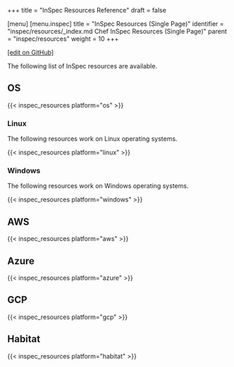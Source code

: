 +++
title = "InSpec Resources Reference"
draft = false

[menu]
  [menu.inspec]
    title = "InSpec Resources (Single Page)"
    identifier = "inspec/resources/_index.md Chef InSpec Resources (Single Page)"
    parent = "inspec/resources"
    weight = 10
+++

[\[edit on GitHub\]](https://github.com/inspec/inspec/blob/master/www/content/inspec/resources/_index.md)

The following list of InSpec resources are available.

## OS

{{< inspec_resources platform="os" >}}

### Linux

The following resources work on Linux operating systems.

{{< inspec_resources platform="linux" >}}

### Windows

The following resources work on Windows operating systems.

{{< inspec_resources platform="windows" >}}

## AWS

{{< inspec_resources platform="aws" >}}

## Azure

{{< inspec_resources platform="azure" >}}

## GCP

{{< inspec_resources platform="gcp" >}}

## Habitat

{{< inspec_resources platform="habitat" >}}
